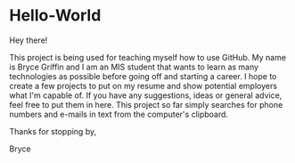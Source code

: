 # Hello-World

Hey there!

This project is being used for teaching myself how to use GitHub.
My name is Bryce Griffin and I am an MIS student that wants to learn
as many technologies as possible before going off and starting a
career. I hope to create a few projects to put on my resume and show
potential employers what I'm capable of. If you have any suggestions,
ideas or general advice, feel free to put them in here. This project
so far simply searches for phone numbers and e-mails in text from the
computer's clipboard.

Thanks for stopping by,

Bryce
